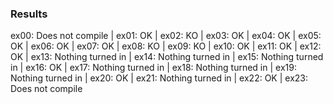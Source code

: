 ### Results

ex00: Does not compile | ex01: OK | ex02: KO | ex03: OK | ex04: OK | ex05: OK | ex06: OK | ex07: OK | ex08: KO | ex09: KO | ex10: OK | ex11: OK | ex12: OK | ex13: Nothing turned in | ex14: Nothing turned in | ex15: Nothing turned in | ex16: OK | ex17: Nothing turned in | ex18: Nothing turned in | ex19: Nothing turned in | ex20: OK | ex21: Nothing turned in | ex22: OK | ex23: Does not compile
